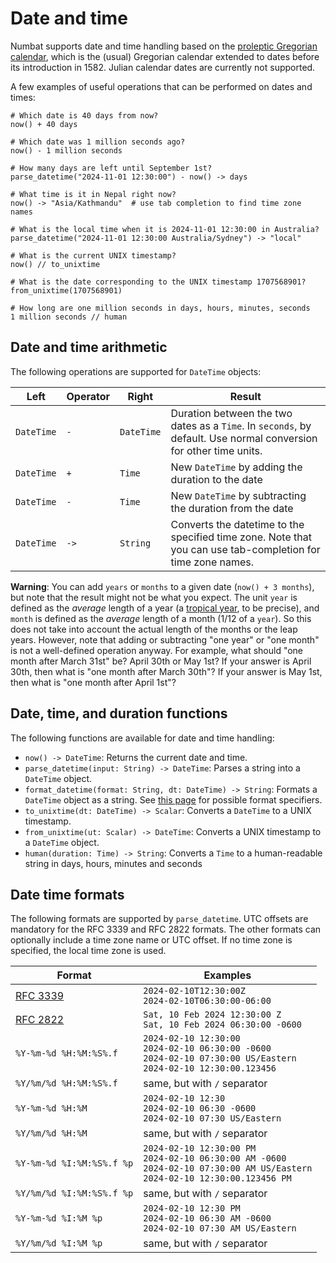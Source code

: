 # Date and time

Numbat supports date and time handling based on the [proleptic Gregorian calendar](https://en.wikipedia.org/wiki/Proleptic_Gregorian_calendar),
which is the (usual) Gregorian calendar extended to dates before its introduction in 1582. Julian calendar dates are currently not supported.

A few examples of useful operations that can be performed on dates and times:

```nbt
# Which date is 40 days from now?
now() + 40 days

# Which date was 1 million seconds ago?
now() - 1 million seconds

# How many days are left until September 1st?
parse_datetime("2024-11-01 12:30:00") - now() -> days

# What time is it in Nepal right now?
now() -> "Asia/Kathmandu"  # use tab completion to find time zone names

# What is the local time when it is 2024-11-01 12:30:00 in Australia?
parse_datetime("2024-11-01 12:30:00 Australia/Sydney") -> "local"

# What is the current UNIX timestamp?
now() // to_unixtime

# What is the date corresponding to the UNIX timestamp 1707568901?
from_unixtime(1707568901)

# How long are one million seconds in days, hours, minutes, seconds
1 million seconds // human
```

## Date and time arithmetic

The following operations are supported for `DateTime` objects:

| Left | Operator | Right | Result |
| ---- | -------- | ----- | ------ |
| `DateTime` | `-` | `DateTime` | Duration between the two dates as a `Time`. In `seconds`, by default. Use normal conversion for other time units. |
| `DateTime` | `+` | `Time` | New `DateTime` by adding the duration to the date |
| `DateTime` | `-` | `Time` | New `DateTime` by subtracting the duration from the date |
| `DateTime` | `->` | `String` | Converts the datetime to the specified time zone. Note that you can use tab-completion for time zone names. |

<div class="warning">

**Warning**: You can add `years` or `months` to a given date (`now() + 3 months`), but note that the result might not be what you expect.
The unit `year` is defined as the *average* length of a year (a [tropical year](https://en.wikipedia.org/wiki/Tropical_year), to be precise), and
`month` is defined as the *average* length of a month (1/12 of a `year`). So this does not take into account the actual length of the months or the leap years.
However, note that adding or subtracting "one year" or "one month" is not a well-defined operation anyway. For example, what should "one month after March 31st"
be? April 30th or May 1st? If your answer is April 30th, then what is "one month after March 30th"? If your answer is May 1st, then what is "one month after
April 1st"?

</div>

## Date, time, and duration functions

The following functions are available for date and time handling:

- `now() -> DateTime`: Returns the current date and time.
- `parse_datetime(input: String) -> DateTime`: Parses a string into a `DateTime` object.
- `format_datetime(format: String, dt: DateTime) -> String`: Formats a `DateTime` object as a string. See [this page](https://docs.rs/chrono/latest/chrono/format/strftime/index.html#specifiers) for possible format specifiers.
- `to_unixtime(dt: DateTime) -> Scalar`: Converts a `DateTime` to a UNIX timestamp.
- `from_unixtime(ut: Scalar) -> DateTime`: Converts a UNIX timestamp to a `DateTime` object.
- `human(duration: Time) -> String`: Converts a `Time` to a human-readable string in days, hours, minutes and seconds

## Date time formats

The following formats are supported by `parse_datetime`. UTC offsets are mandatory for the RFC 3339 and
RFC 2822 formats. The other formats can optionally include a time zone name or UTC offset. If no time
zone is specified, the local time zone is used.

| Format | Examples |
| ------ | ------- |
| [RFC 3339](https://tools.ietf.org/html/rfc3339) | `2024-02-10T12:30:00Z`<br>`2024-02-10T06:30:00-06:00` |
| [RFC 2822](https://tools.ietf.org/html/rfc2822) | `Sat, 10 Feb 2024 12:30:00 Z`<br>`Sat, 10 Feb 2024 06:30:00 -0600` |
| `%Y-%m-%d %H:%M:%S%.f` | `2024-02-10 12:30:00`<br>`2024-02-10 06:30:00 -0600`<br>`2024-02-10 07:30:00 US/Eastern`<br>`2024-02-10 12:30:00.123456` |
| `%Y/%m/%d %H:%M:%S%.f` | same, but with `/` separator |
| `%Y-%m-%d %H:%M` | `2024-02-10 12:30`<br>`2024-02-10 06:30 -0600`<br>`2024-02-10 07:30 US/Eastern` |
| `%Y/%m/%d %H:%M` | same, but with `/` separator |
| `%Y-%m-%d %I:%M:%S%.f %p` | `2024-02-10 12:30:00 PM`<br>`2024-02-10 06:30:00 AM -0600`<br>`2024-02-10 07:30:00 AM US/Eastern`<br>`2024-02-10 12:30:00.123456 PM` |
| `%Y/%m/%d %I:%M:%S%.f %p` | same, but with `/` separator |
| `%Y-%m-%d %I:%M %p` | `2024-02-10 12:30 PM`<br>`2024-02-10 06:30 AM -0600`<br>`2024-02-10 07:30 AM US/Eastern` |
| `%Y/%m/%d %I:%M %p` | same, but with `/` separator |
